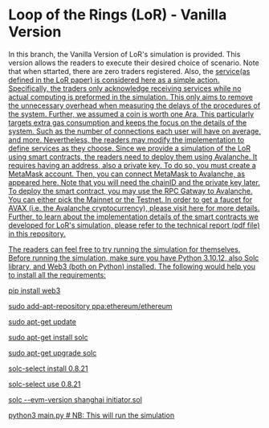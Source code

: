 # Loop of the Rings (LoR) - Vanilla Version

 In this branch, the Vanilla Version of LoR's simulation is provided. This version allows the readers to execute their desired choice of scenario. Note that when sttarted, there are zero traders registered. Also, the <u>service<u>(as defined in the LoR paper) is considered here as a simple action. Specifically, the traders only acknowledge receiving services while no actual computing is preformed in the simulation. This only aims to remove the unnecessary overhead when measuring the delays of the procedures of the system. Further, we assumed a coin is worth one Ara. This particularly targets extra gas consumption and keeps the focus on the details of the system. Such as the number of connections each user will have on average, and more. Nevertheless, the readers may modify the implementation to define services as they choose. Since we provide a simulation of the LoR using smart contracts, the readers need to deploy them using [Avalanche](https://docs.avax.network/). It requires having an address, also a private key. To do so, you must create a [MetaMask](https://metamask.io/) account. Then, you can connect MetaMask to Avalanche, as appeared [here](https://support.avax.network/en/articles/4626956-how-to-connect-metamask-to-avalanche). Note that you will need the chainID and the private key later. To deploy the smart contract, you may use the [RPC Gatway to Avalanche](https://avalanche-c-chain.publicnode.com/). You can either pick the Mainnet or the Testnet. In order to get a faucet for AVAX (i.e. the Avalanche cryptocurrency), please visit [here](https://support.avax.network/en/articles/6110239-is-there-an-avax-faucet) for more details. Further, to learn about the implementation details of the smart contracts we developed for LoR's simulation, please refer to the technical report (pdf file) in this repository.

The readers can feel free to try running the simulation for themselves. Before running the simulation, make sure you have Python 3.10.12, also Solc library, and Web3 (both on Python) installed. The following would help you to install all the requirements:

pip install web3

sudo add-apt-repository ppa:ethereum/ethereum

sudo apt-get update

sudo apt-get install solc

sudo apt-get upgrade solc

solc-select install 0.8.21

solc-select use 0.8.21

solc --evm-version shanghai initiator.sol

python3 main.py # NB: This will run the simulation
